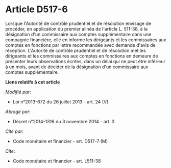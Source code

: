 # Article D517-6

Lorsque l'Autorité de contrôle prudentiel et de résolution envisage de procéder, en application du premier alinéa de
l'article L. 511-38, à la désignation d'un commissaire aux comptes supplémentaire dans une compagnie financière, elle en
informe les dirigeants et les commissaires aux comptes en fonctions par lettre recommandée avec demande d'avis de réception.
L'Autorité de contrôle prudentiel et de résolution met les dirigeants et les commissaires aux comptes en fonctions en demeure
de présenter leurs observations écrites, dans un délai qui ne peut être inférieur à un mois, avant de décider de la
désignation d'un commissaire aux comptes supplémentaire.

**Liens relatifs à cet article**

_Modifié par_:

  - Loi n°2013-672 du 26 juillet 2013 - art. 24 (V)

_Abrogé par_:

  - Décret n°2014-1316 du 3 novembre 2014 - art. 3

_Cité par_:

  - Code monétaire et financier - art. D517-7 (M)

_Cite_:

  - Code monétaire et financier - art. L511-38
